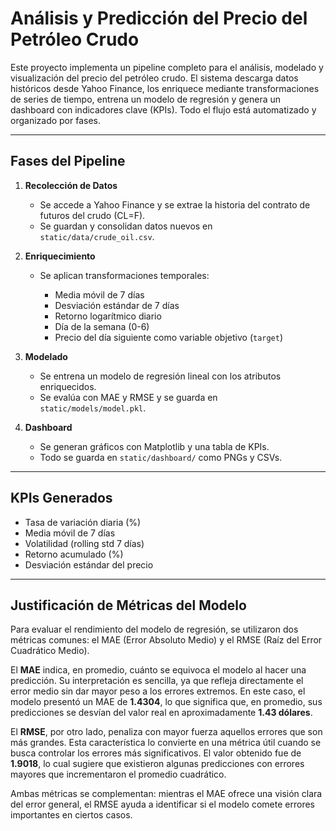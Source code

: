 # Análisis y Predicción del Precio del Petróleo Crudo

Este proyecto implementa un pipeline completo para el análisis, modelado y visualización del precio del petróleo crudo. El sistema descarga datos históricos desde Yahoo Finance, los enriquece mediante transformaciones de series de tiempo, entrena un modelo de regresión y genera un dashboard con indicadores clave (KPIs). Todo el flujo está automatizado y organizado por fases.

---

## Fases del Pipeline

1. **Recolección de Datos**

   * Se accede a Yahoo Finance y se extrae la historia del contrato de futuros del crudo (CL=F).
   * Se guardan y consolidan datos nuevos en `static/data/crude_oil.csv`.

2. **Enriquecimiento**

   * Se aplican transformaciones temporales:

     * Media móvil de 7 días
     * Desviación estándar de 7 días
     * Retorno logarítmico diario
     * Día de la semana (0-6)
     * Precio del día siguiente como variable objetivo (`target`)

3. **Modelado**

   * Se entrena un modelo de regresión lineal con los atributos enriquecidos.
   * Se evalúa con MAE y RMSE y se guarda en `static/models/model.pkl`.

4. **Dashboard**

   * Se generan gráficos con Matplotlib y una tabla de KPIs.
   * Todo se guarda en `static/dashboard/` como PNGs y CSVs.

---

## KPIs Generados

* Tasa de variación diaria (%)
* Media móvil de 7 días
* Volatilidad (rolling std 7 días)
* Retorno acumulado (%)
* Desviación estándar del precio

---

## Justificación de Métricas del Modelo

Para evaluar el rendimiento del modelo de regresión, se utilizaron dos métricas comunes: el MAE (Error Absoluto Medio) y el RMSE (Raíz del Error Cuadrático Medio).

El **MAE** indica, en promedio, cuánto se equivoca el modelo al hacer una predicción. Su interpretación es sencilla, ya que refleja directamente el error medio sin dar mayor peso a los errores extremos. En este caso, el modelo presentó un MAE de **1.4304**, lo que significa que, en promedio, sus predicciones se desvían del valor real en aproximadamente **1.43 dólares**.

El **RMSE**, por otro lado, penaliza con mayor fuerza aquellos errores que son más grandes. Esta característica lo convierte en una métrica útil cuando se busca controlar los errores más significativos. El valor obtenido fue de **1.9018**, lo cual sugiere que existieron algunas predicciones con errores mayores que incrementaron el promedio cuadrático.

Ambas métricas se complementan: mientras el MAE ofrece una visión clara del error general, el RMSE ayuda a identificar si el modelo comete errores importantes en ciertos casos.